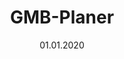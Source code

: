 ---
title: "GMB-Planer"
description: "Easily manage your everyday school life at Mosbacher Berg."
image: ""
link: "https://play.google.com/store/apps/details?id=com.koenidv.gmbplanner"
tags: ["Android Native"]
date: "01.01.2020"
---